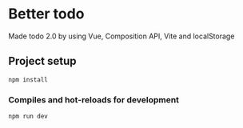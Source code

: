 # Better todo

Made todo 2.0 by using Vue, Composition API, Vite and localStorage

## Project setup
```
npm install
```

### Compiles and hot-reloads for development
```
npm run dev
```
